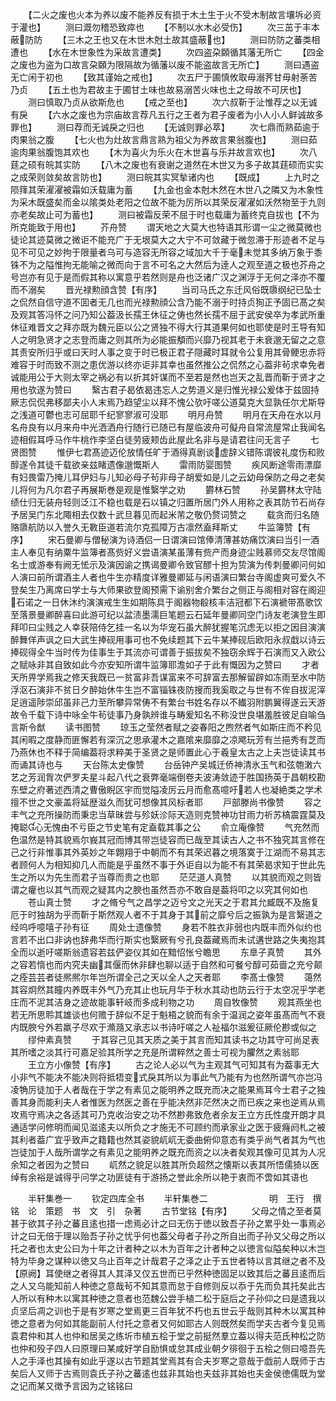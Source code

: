 <!-- { "loadSidebar": true } -->
　　【二火之废也火本为养以废不能养反有损于木土生于火不受木制故言壤坼必资于灌也】
　　测曰溉勿稽恐致瘁也
　　【不制以水木必受伤】
　　次三茁于丰本蔽防防
　　【三木之王也又在木世木尅土故其盛蔽也】
　　测曰防防之蕃类相遭也
　　【水在木世象性为采故言遭类】
　　次四盗朶頥循其藩无所亡
　　【四金之废也为盗为口故言朶頥为限隔故为循藩以废不能盗故言无所亡】
　　测曰遇盗无亡闲于初也
　　【致其谨始之戒也】
　　次五尸于圃慎攸取毋溺荠甘毋射荼苦乃贞
　　【五土也为君故主于圃甘土味也故易溺苦火味也土之母故不可厌也】
　　测曰慎取乃贞从欲斯危也
　　【戒之至也】
　　次六叔靳于沚惟荐之以无诚有戾
　　【六水之废也为宗庙故言荐凡五行之王者为君子废者为小人小人鲜诚故多罪也】
　　测曰荐而无诚戾之归也
　　【无诚则罪必萃】
　　次七鼎而熟茹逾于肉果翁之腹
　　【七火也为灶故言鼎言熟为祖父为养故言果翁腹也】
　　测曰茹逾肉果翁腹饱其欢也
　　【木为喜火为乐火在木世喜与乐并故言欢也】
　　次八莛之硕有皖其实防
　　【八木之废也有衰谢之道然在木世又为多子故其莛硕而实实之成荣则敛矣故言防也】
　　测曰皖其实冥揫诸内也
　　【既成】
　　上九时之陨箨其荣濯濯被霜如沃载庸为蓄
　　【九金也金本尅木然在木世八之隣又为木象性为采木既盛矣而金以隂类处老阳之位故不能为厉所以其荣反濯濯如沃然物至于九则亦老矣故止可为蓄也】
　　测曰被霜反荣不屈于时也载庸为蓄终克自拔也【不为所克能致于用也】
　　芥舟赞
　　谓天地之大莫大也特语其形谓一尘之微莫微也徒论其迹莫微之微讵不能充广于无垠莫大之大宁不可敛藏于微忽滞于形迹者不足与见不可见之妙拘于限量者乌可与造容无所容之域加大千于毫未觉其多纳万象于黍铢不为之隘惟拘无能喻之微而向于言不可名之大然后为逹人之观至道之极也芥舟之号岂亦有见于是而假其称以寓意乎若然则是舟也泛诸广汉之渊浮于无何之泽亦不覆而不溺矣
　　晋光禄勲顔含赞【有序】
　　当司马氏之东迁风俗既隳纲纪已坠士之侃然自信守道不囬者无几也而光禄勲顔公含乃能不溺于时持贞狥正予固已髙之矣及观其答冯怀之问乃知公葢汲长孺王休征之俦也然长孺不屈于武安侯卒为孝武所重休征难晋文之拜亦既为魏元臣以公之贤独不得大行其道果何如也耶使是时王导有知人之明急贤才之志登而庸之则其所为必能振頺而兴靡乃视其老于未衰邈无留之之意其责安所归乎或曰天时人事之变于时已极正君子隠藏时耳就令公复用其骨鲠忠赤将难容于时而致不测之患优游以终亦讵非其幸也虽然推公之侃然之心葢非茍求幸免者诚能用公于大则太宰之祸必有以折其奸谋而不至若是然也岂天之乱晋而靳于贤才之用也欤遂为赞曰
　　繄古君子曷依曷违忘人之势道义是归惟光禄公爰体于兹固持厥志侃侃弗移鄙夫小人末焉乃趋望尘以拜不愧公欤吁嗟公道莫克大显孰任尔尤斯导之浅道可鬱也志可屈耶千纪寥寥淑可没耶
　　明月舟赞
　　明月在天舟在水以月名舟良有以月来舟中光洒洒舟行随行已随已有屋临波舟可儗舟自常流屋常止我闻名迹相假耳呼马作牛桃作李坚白徒劳疲颊齿此屋此名非与是请君往问无言子
　　七贤图赞
　　惟伊七君髙迹迈伦放情任旷于酒得真剧谈虚辞义错陈谓彼礼度伤和败醇遂令其徒千载欲亲兹睹遗像邈慨斯人
　　雷雨防婴图赞
　　疾风断途零雨漂靡有妇畏雷乃掩儿耳伊妇与儿知必母子茍非母子胡爱如是儿之云幼母保防之母之老矣儿将何为凡尔君子再展斯巻是观是惟繄学之劝
　　欝林石赞
　　孙吴欝林太守陆绩仕归无装舟轻则泛江不稳也载是石以镇之归置所居门外人用称之表其防节石尚存予居吴门东北陬相去仅数十武旦暮见而起米芾之敬仍赘词赞之
　　载贪而归名随赂隳航防以入誉久无斁臣道若流尔克孤障万古凛然盍拜斯丈
　　牛监簿赞【有序】
　　宋石曼卿与僧秘演为诗酒侣一日谓演曰馆俸清薄甚妨痛饮演曰当引一酒主人奉见有纳粟牛监簿者髙赀好义尝语演某虽薄有赀产而身迹尘贱慕师交友尽馆阁名士或游奉有阙无恡示及演因谕之携谒曼卿令致官醪十担为贽演为传刺曼卿问何如人演曰前所谓酒主人者也牛生亦精度详雅曼卿延与闲语演曰繁台寺阁虚爽可爱久不登矣生乃离席曰学士与大师果欲登阁预需下谕别舍介繁台之侧正与阁相对容在阁迎石诺之一日休沐约演演戒生生如期陈具于阁器物殽核丰洁冠都下石演褫带髙歌饮至落景曼卿醉喜曰此游可纪以盆渍墨濡巨笔题云石延年曼卿同空门诗友老演登生即拜叩曰尘贱之人幸获陪侍乞挂一名以为华宠石虽大醉犹握笔沉虑无以拒之因目演演醉舞佯声讽之曰大武生捧砚用事可也不免续题其下云牛某捧砚后欧阳永叔戱以诗云捧砚得全牛当时传为佳事生于其流亦可谓善于振拔矣不独窃余辉于石演而又入欧公之赋咏非其自致如此今亦安知所谓牛监簿耶澹如子于此有慨因为之赞曰
　　才者天所畀学焉我之修天我既已一贫富非吾谋富来不可辞富去那解留辟如冻雨至水中防浮沤石演非不贫日夕醉始休牛生岂不富锱铢夜防搜而我奚取之与世有不侔自拔泥滓足逍遥陟崇邱虽非己力至所攀异常俦不有繁台书姓名存以不纎羽附鹏翼得遂云天游故令千载下诗中咏全牛茍徒事乃身孰辨谁与畴爰知名不称没世良堪羞胜彼足自喻刍言斯令猷
　　读书图赞
　　琼玉之莹然者赋之姿春阳之煦然者气如斯庄而不矜见其闲暇之度静而匪懈若有深沉之思承灌木之嘉隂来靡靡之凉飔玩芳有兰挹秀有芝而乃燕休也不释于简编葢将求粹美于圣贤之是师置此心于羲皇太古之上夫岂徒读其书而诵其诗也与
　　天台陈太史像赞
　　台岳钟产吴城迁侨神清氷玉气和弦匏潄六艺之芳润胷次俨罗夫星斗起八代之衰弊毫端倒卷夫波涛敛迹于胜国扬英于昌朝校勘东壁之府著述西清之曹傲睨区宇而觉隘凌厉云月而愈髙噫吁若人也凝絶类之学术擅不世之文豪盖将延歴滋久而犹可想像其风标者耶
　　戸部滕尚书像赞
　　容之丰气之充所操防而秉忠当草昧尝与殄妖沴际天造则克赞神功甘雨力祈苏槁震霆莫及掩聪心无愧由不亏臣之节史笔有定盍载其事之公
　　俞立庵像赞
　　气充然而色温然是特其貌焉尔峩其冠而博其带岂徒容而已哉至其读古人之书不独究其言修在己之行非惟事其外英妙之年翺翔于中朝而不有其荣迟暮之境落寞于江湖而不易其志者顾何人为相知抑几人而能是乎虽然不事于外讵自以为能不有其荣曷求知于世此先生之所以为先生而君子当尊而贵之也耶
　　茫茫道人真赞
　　以其貌而观之则皆谓之癯也以其气而观之疑其内之腴也虽然吾亦不敢自是葢将叩之以究其何如也
　　苍山真士赞
　　才之脩兮气之昌学之迈兮文之光天之于君其允臧既不及施复厄于时独胡为乎而靳于斯然观人者不于其身于其前之靡兮后之振孰为是言繄道之经呜呼噫嘻子孙有征
　　周处士遗像赞
　　身若不胜衣非弱也内既丰而外似约也言若不出口非讷也辞弗华而行斯实也繄厥有兮孔良葢藏焉而未试遘世路之失夷抱其全而以逝吁嗟斯翁遗容若兹俨姿仪其如在黯怊怅兮瞻思
　　东臯子真赞
　　其外之容若惰也而内究夫幽其偃而休非肆也聊以适于自然和可餐兮醇可茹啬之充兮颠之痊芸芸者徒熈熈尔年岂所谓全己之天以全人之天者耶
　　李髙士像赞
　　蔼然其容炯然其瞳内养既丰外气乃充其止也玩月华于秋水其动也防云行于太空况乎学老庄而不泥其洁身之迹故能事轩岐而多成利物之功
　　周自牧像赞
　　观其燕坐也若无所思聆其雄谈也何赡于辞似不足于魁梧之貌而有余于温润之姿年虽髙而气不衰内既腴兮外若羸子尽欢于滫瀡又承志以书诗吁嗟之人祉福尔滋爰征厥伦尠或似之
　　缪仲素真赞
　　于其容己见其天质之美于其言而知其读书之功其守可尚足表其所嗜之淡其行可嘉足验其所学之充是所谓粹然之善士可视为臞然之素翁耶
　　王立方小像赞【有序】
　　古之论人必以气为主观其气可知其有为葢事无大小非气不能决不能决则将抵牾变式戾其所以为事此气乃能有为也然所谓气亦岂冯凌觕厉徒加于人者哉在于学之有素见之能明养之既充而决之能果焉耳今士君子之独善其身而能利夫人者惟医为然医之善在乎能决然非茫然决之而已疾之来也逆焉从焉攻焉守焉决之各适其可乃克收治安之功不然尠弗致危者余友王立方氏性度开朗才具通适学问修明而闻见滋逺夫以所负之才施无不可顾约而承家业之医于疲癃阏札之被其利者葢广宜乎致声之籍籍也然其姿貌屼屼无委曲俯仰意态有类乎尚气者其为气也岂徒加于人哉所谓学之有素见之能明养之既充而资之以决者矣观其像可见其为人况余知之者因为之赞曰
　　屼然之貌足以胜其所负超然之懐斯以表其所悟儒猗以医绰有余裕是诚得乎问学之功匪徒有于游扬之誉此余所以艳于衷而不啻如其语也













　　半轩集巻一
　　钦定四库全书
　　半轩集巻二　　　　　　　明　王行　撰铭　论　策题　书　文　引　杂著
　　古节堂铭【有序】
　　父母之情之至者莫甚于欲其子孙之蕃且逺也措一虑焉必计之曰无伤于徳以致吾子孙之累乎处一事焉必计之曰无倍于理以贻吾子孙之忧乎何也葢父母者子孙之所自出而子孙又父母之所以托之者也太史公曰为十年之计者种之以木为百年之计者种之以徳言似隘矣种以木岂特为毕身之谋种以徳又乌止百年之计哉君子之泽之止于五世者特以言其继之者不及【原阙】耳使继之者得其人其泽又仅五世而已乎然种徳固足以致其后之蕃且逺而后之人又乌能知前人种徳之意哉茍不知其意而怠于自修则反以忝于先而负其托矣此古人所以有种木以寓其种徳之意者也范魏公尝手植二松于庭后之子孙仰之曰是遗我以贞坚后凋之训也于是有岁寒之堂焉更三百年犹不朽也五世云乎哉则其种木以寓其种徳之意者为何如其能副前人付托之意者又何如耶古人则既然矣而学夫古者今复见焉袁君仲和其人也仲和居吴之练圻市植五桧于堂之前挺然羣立葢以得夫范氏种松之防也仲和殁子四人曰原理曰某咸好学自励惧或怠其成业朝夕徘徊于五桧之侧曰噫吾先人之手泽也其操有如此乎遂以古节题其堂焉其有合夫岁寒之意哉于戯前人既师于古矣后人又师于古焉则袁氏子孙之蕃逺也兹非其始也夫兹非其始也夫金侯徳儒既为堂之记而某又徴予言因为之铭铭曰
